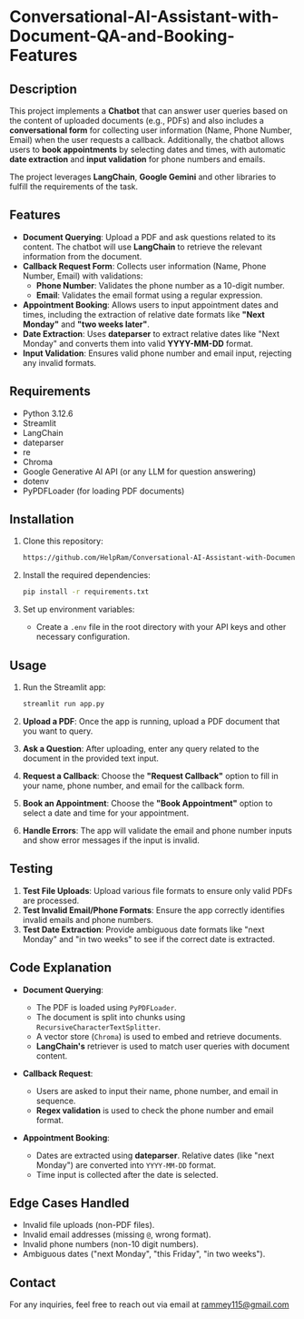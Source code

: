 # Conversational-AI-Assistant-with-Document-QA-and-Booking-Features

## Description

This project implements a **Chatbot** that can answer user queries based on the content of uploaded documents (e.g., PDFs) and also includes a **conversational form** for collecting user information (Name, Phone Number, Email) when the user requests a callback. Additionally, the chatbot allows users to **book appointments** by selecting dates and times, with automatic **date extraction** and **input validation** for phone numbers and emails.

The project leverages **LangChain**, **Google Gemini**  and other libraries to fulfill the requirements of the task.

## Features

- **Document Querying**: Upload a PDF and ask questions related to its content. The chatbot will use **LangChain** to retrieve the relevant information from the document.
- **Callback Request Form**: Collects user information (Name, Phone Number, Email) with validations:
  - **Phone Number**: Validates the phone number as a 10-digit number.
  - **Email**: Validates the email format using a regular expression.
- **Appointment Booking**: Allows users to input appointment dates and times, including the extraction of relative date formats like **"Next Monday"** and **"two weeks later"**.
- **Date Extraction**: Uses **dateparser** to extract relative dates like "Next Monday" and converts them into valid **YYYY-MM-DD** format.
- **Input Validation**: Ensures valid phone number and email input, rejecting any invalid formats.

## Requirements

- Python 3.12.6
- Streamlit
- LangChain
- dateparser
- re
- Chroma
- Google Generative AI API (or any LLM for question answering)
- dotenv
- PyPDFLoader (for loading PDF documents)

## Installation

1. Clone this repository:

   ```bash
   https://github.com/HelpRam/Conversational-AI-Assistant-with-Document-QA-and-Booking-Features.git
   ```

2. Install the required dependencies:

   ```bash
   pip install -r requirements.txt
   ```

3. Set up environment variables:
   - Create a `.env` file in the root directory with your API keys and other necessary configuration.

## Usage

1. Run the Streamlit app:

   ```bash
   streamlit run app.py
   ```

2. **Upload a PDF**: Once the app is running, upload a PDF document that you want to query.
3. **Ask a Question**: After uploading, enter any query related to the document in the provided text input.
4. **Request a Callback**: Choose the **"Request Callback"** option to fill in your name, phone number, and email for the callback form.
5. **Book an Appointment**: Choose the **"Book Appointment"** option to select a date and time for your appointment.
6. **Handle Errors**: The app will validate the email and phone number inputs and show error messages if the input is invalid.

## Testing

1. **Test File Uploads**: Upload various file formats to ensure only valid PDFs are processed.
2. **Test Invalid Email/Phone Formats**: Ensure the app correctly identifies invalid emails and phone numbers.
3. **Test Date Extraction**: Provide ambiguous date formats like "next Monday" and "in two weeks" to see if the correct date is extracted.


## Code Explanation

- **Document Querying**:
  - The PDF is loaded using `PyPDFLoader`.
  - The document is split into chunks using `RecursiveCharacterTextSplitter`.
  - A vector store (`Chroma`) is used to embed and retrieve documents.
  - **LangChain's** retriever is used to match user queries with document content.

- **Callback Request**:
  - Users are asked to input their name, phone number, and email in sequence.
  - **Regex validation** is used to check the phone number and email format.

- **Appointment Booking**:
  - Dates are extracted using **dateparser**. Relative dates (like "next Monday") are converted into `YYYY-MM-DD` format.
  - Time input is collected after the date is selected.

## Edge Cases Handled

- Invalid file uploads (non-PDF files).
- Invalid email addresses (missing `@`, wrong format).
- Invalid phone numbers (non-10 digit numbers).
- Ambiguous dates ("next Monday", "this Friday", "in two weeks").


## Contact

For any inquiries, feel free to reach out via email at rammey115@gmail.com

